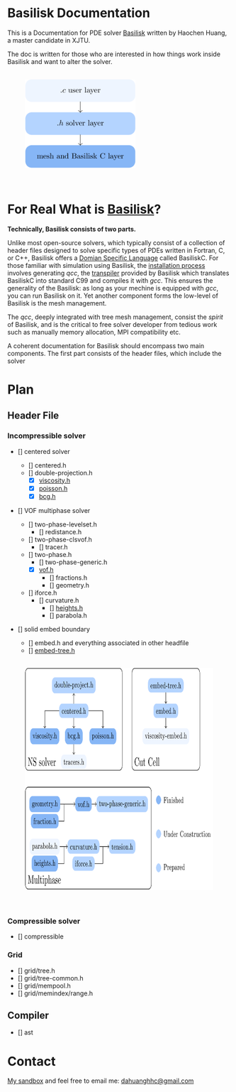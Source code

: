# Basilisk Documentation
This is a Documentation for PDE solver [Basilisk](http://basilisk.fr/) written by Haochen Huang, a master candidate in XJTU.

The doc is written for those who are interested in how things work inside Basilisk and want to alter the solver.

<figure>
  <br />
  <img src="readmeimage/layer.png" height="200">
  <figcaption>
  </figcaption>
  <br /> <br />
</figure>

# For Real What is [Basilisk](http://basilisk.fr/)?
**Technically, Basilisk consists of two parts.**

Unlike most open-source solvers, which typically consist of a collection of header files designed to solve specific types of PDEs written in Fortran, C, or C++, Basilisk offers a [Domian Specific Language](https://en.wikipedia.org/wiki/Domain-specific_language) called BasiliskC. For those familiar with simulation using Basilisk, the [installation process](http://basilisk.fr/src/INSTALL) involves generating *qcc*, the [transpiler](https://en.wikipedia.org/wiki/Source-to-source_compiler#:~:text=A%20source%2Dto%2Dsource%20translator,or%20a%20different%20programming%20language.) provided by Basilisk which translates BasiliskC into standard C99 and compiles it with *gcc*. This ensures the generality of the Basilisk: as long as your mechine is equipped with *gcc*, you can run Basilisk on it. Yet another component forms the low-level of Basilisk is the mesh management.

The *qcc*, deeply integrated with tree mesh management, consist the *spirit* of Basilisk, and is the critical to free solver developer from tedious work such as manually memory allocation, MPI compatibility etc.

A coherent documentation for Basilisk should encompass two main components. The first part consists of the header files, which include the solver


# Plan
## Header File
### Incompressible solver 
- [] centered solver
	- [] centered.h
	- [] double-projection.h
		- [x] [viscosity.h](./viscosity.h-doc/viscosity_h_Documentation.pdf)
		- [x] [poisson.h](./poisson.h-doc/poisson_h_Documentation.pdf)
		- [x] [bcg.h](./bcg.h-doc/bcg_h_Documentation.pdf)

- [] VOF multiphase solver
	- [] two-phase-levelset.h
		- [] redistance.h
	- [] two-phase-clsvof.h
		- [] tracer.h
	- [] two-phase.h
		- [] two-phase-generic.h
		- [x] [vof.h](./vof.h-doc/vof_h_Documentation.pdf)
			- [] fractions.h
			- [] geometry.h
	- [] iforce.h
		- [] curvature.h
			- [] [heights.h](./heights.h-doc/heights_h_Documentation.pdf)
			- [] parabola.h

- [] solid embed boundary
	- [] embed.h and everything associated in other headfile
	- [] [embed-tree.h](./embed-tree.h-doc/embed_tree_h_Documentation.pdf)

<figure>
  <br />
  <img src="readmeimage/filetree.png" height="500">
  <figcaption>
  </figcaption>
  <br /> <br />
</figure>

### Compressible solver
- [] compressible

### Grid
- [] grid/tree.h
- [] grid/tree-common.h
- [] grid/mempool.h
- [] grid/memindex/range.h

## Compiler
- [] ast

# Contact
[My sandbox](basilisk.fr/sandbox/HCH/README) and feel free to email me: dahuanghhc@gmail.com
